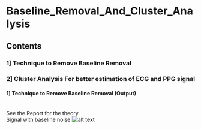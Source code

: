 # Baseline_Removal_And_Cluster_Analysis
## Contents<br>
### 1] Technique to Remove Baseline Removal<br>
### 2] Cluster Analysis For better estimation of ECG and PPG signal<br>

#### 1] Technique to Remove Baseline Removal (Output)
<br>See the Report for the theory.
<br> Signal with baseline noise
![alt text](https://github.com/waranyoghes/baseline_removal_and_cluster_analysis/img/baseline_nosie.png?raw=true)




